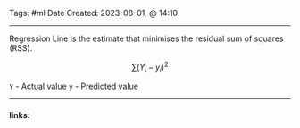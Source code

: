 
Tags: #ml 
Date Created:  2023-08-01, @ 14:10

------------------------------------------
Regression Line is the estimate that minimises the residual sum of squares (RSS).

$$\sum (Y_{i} - y_{i})^2$$

`Y` - Actual value
`y` - Predicted value

---------------------
#### links:

